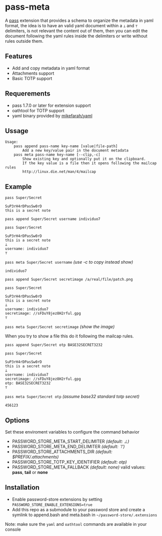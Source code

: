 # pass-meta

A [pass](https://www.passwordstore.org/) extension that provides a schema to organize the metadata in yaml format, the idea is to have an valid yaml document within a `⊥` and `⊤` delimiters, is not relevant the content out of them, then you can edit the document following the yaml rules inside the delimiters or write without rules outside them.

## Features

  - Add and copy metadata in yaml format
  - Attachments support
  - Basic TOTP support

## Requerements

  - pass 1.7.0 or later for extension support
  - oathtool for TOTP support
  - yaml binary provided by [mikefarah/yaml](https://github.com/mikefarah/yaml)

## Ussage

```
Usage:
    pass append pass-name key-name [value|file-path]
        Add a new key/value pair in the document metadata
    pass meta pass-name key-name [--clip,-c]
        Show existing key and optionally put it on the clipboard.
        If the key value is a file then it opens following the mailcap rules
        http://linux.die.net/man/4/mailcap
```

## Example

`pass Super/Secret`

```
SuP3rH4rDPasSw0rD
this is a secret note
```

`pass append Super/Secret username individuo7`

`pass Super/Secret`

```
SuP3rH4rDPasSw0rD
this is a secret note
⊥
username: individuo7
⊤
```

`pass meta Super/Secret username`  _(use -c to copy instead show)_

```
individuo7
```

`pass append Super/Secret secretimage /a/real/file/patch.png`

`pass Super/Secret`

```
SuP3rH4rDPasSw0rD
this is a secret note
⊥
username: individuo7
secretimage: //sFDuY8jez8H2rful.gpg
⊤
```

`pass meta Super/Secret secretimage` _(show the image)_

When you try to show a file this do it following the mailcap rules.

`pass append Super/Secret otp BASE32SECRET3232`

`pass Super/Secret`

```
SuP3rH4rDPasSw0rD
this is a secret note
⊥
username: individuo7
secretimage: //sFDuY8jez8H2rful.gpg
otp: BASE32SECRET3232
⊤
```

`pass meta Super/Secret otp` _(assume base32 standard totp secret)_

```
456123
```

## Options

Set these enviroment variables to configure the command behavior

- PASSWORD_STORE_META_START_DELIMITER _(default: ⊥)_
- PASSWORD_STORE_META_END_DELIMITER _(default: ⊤)_
- PASSWORD_STORE_ATTACHMENTS_DIR _(default: $PREFIX/.attachments)_
- PASSWORD_STORE_TOTP_KEY_IDENTIFIER _(default: otp)_
- PASSWORD_STORE_META_FALLBACK _(default: none)_ valid values: **pass**, **tail** or **none**

## Installation
- Enable password-store extensions by setting `PASSWORD_STORE_ENABLE_EXTENSIONS=true`
- Add this repo as a submodule to your password store and create a symlink to append.bash and meta.bash in `~/password-store/.extensions`

Note: make sure the `yaml` and `oathtool` commands are available in your console
